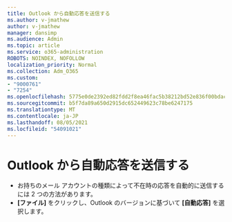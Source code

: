 ```yaml
---
title: Outlook から自動応答を送信する
ms.author: v-jmathew
author: v-jmathew
manager: dansimp
ms.audience: Admin
ms.topic: article
ms.service: o365-administration
ROBOTS: NOINDEX, NOFOLLOW
localization_priority: Normal
ms.collection: Adm_O365
ms.custom:
- "9000761"
- "7254"
ms.openlocfilehash: 5775e0de2392ed82fdd2f8ea46fac5b38212bd52e836f00bdac68b24e31639ba
ms.sourcegitcommit: b5f7da89a650d2915dc652449623c78be6247175
ms.translationtype: MT
ms.contentlocale: ja-JP
ms.lasthandoff: 08/05/2021
ms.locfileid: "54091021"
---
```

# <a name="sending-automatic-replies-from-outlook"></a>Outlook から自動応答を送信する

- お持ちのメール アカウントの種類によって不在時の応答を自動的に送信するには 2 つの方法があります。
- **[ファイル]** をクリックし、Outlook のバージョンに基づいて **[自動応答]** を選択します。
